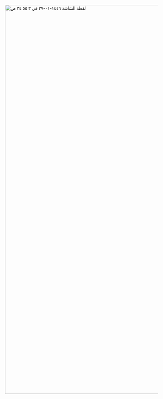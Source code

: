 <img width="1280" alt="‏لقطة الشاشة ١٤٤٦-٠١-٢٧ في ٣ ٥٥ ٣٤ ص" src="https://github.com/user-attachments/assets/e76a9ac2-281b-4f02-8dc0-c96b50900b67">

